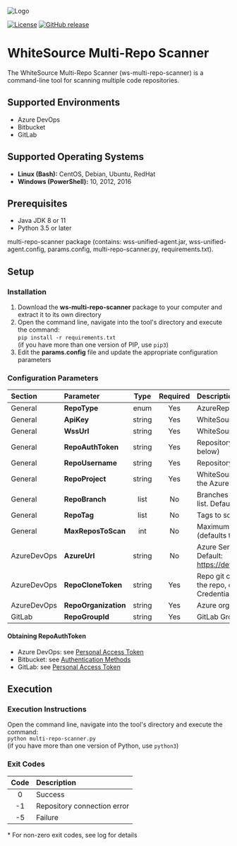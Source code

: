 ![Logo](https://whitesource-resources.s3.amazonaws.com/ws-sig-images/Whitesource_Logo_178x44.png)  

[![License](https://img.shields.io/badge/License-Apache%202.0-yellowgreen.svg)](https://opensource.org/licenses/Apache-2.0)
[![GitHub release](https://img.shields.io/github/release/whitesource-ft/wss-template.svg)](https://github.com/whitesource-ft/wss-template/releases/latest)  
# WhiteSource Multi-Repo Scanner
The WhiteSource Multi-Repo Scanner (ws-multi-repo-scanner) is a command-line tool for scanning multiple code repositories.  

## Supported Environments
- Azure DevOps
- Bitbucket
- GitLab


## Supported Operating Systems
- **Linux (Bash):**	CentOS, Debian, Ubuntu, RedHat
- **Windows (PowerShell):**	10, 2012, 2016

## Prerequisites
- Java JDK 8 or 11
- Python 3.5 or later

multi-repo-scanner package (contains: wss-unified-agent.jar, wss-unified-agent.config, params.config, multi-repo-scanner.py, requirements.txt).

## Setup
### Installation
1. Download the **ws-multi-repo-scanner** package to your computer and extract it to its own directory
2. Open the command line, navigate into the tool's directory and execute the command:  
    `pip install -r requirements.txt`  
    (if you have more than one version of PIP, use `pip3`)
3. Edit the **params.config** file and update the appropriate configuration parameters

### Configuration Parameters
| Section | Parameter | Type | Required | Description |
| :--- | :--- | :---: | :---: | :--- |
| General | **RepoType** | enum | Yes | AzureRepos &#124; Bitbucket &#124; GitLab |
| General | **ApiKey** | string | Yes | WhiteSource organization API Key |
| General | **WssUrl** | string | Yes | WhiteSource Server URL |
| General | **RepoAuthToken** | string | Yes | Repository user auth token (see details below) |
| General | **RepoUsername** | string | Yes | Repository username (for repo API) |
| General | **RepoProject** | string | Yes | WhiteSource product name (corresponding to the Azure project name) |
| General | **RepoBranch** | list | No | Branches to scan (Comma/space separated list. Defaults to "master") |
| General | **RepoTag** | list | No | Tags to scan (Comma/space separated list) |
| General | **MaxReposToScan** | int | No | Maximum number of repositories to scan (defaults to 10) |
| AzureDevOps | **AzureUrl** | string | No | Azure Server URL (optional for TFS usage). Default: https://dev.azure.com/{organization}/{project} |
| AzureDevOps | **RepoCloneToken** | string | Yes | Repo git clone credentials/password (from the repo, click Clone -> Generate Git Credentials) |
| AzureDevOps | **RepoOrganization** | string | Yes | Azure organization name |
| GitLab | **RepoGroupId** | string | Yes | GitLab Group Id |

#### Obtaining RepoAuthToken
- Azure DevOps: see [Personal Access Token](https://docs.microsoft.com/en-us/azure/devops/organizations/accounts/use-personal-access-tokens-to-authenticate?view=azure-devops&tabs=preview-page)
- Bitbucket: see [Authentication Methods](https://developer.atlassian.com/bitbucket/api/2/reference/meta/authentication)
- GitLab: see [Personal Access Token](https://docs.gitlab.com/ee/user/profile/personal_access_tokens.html)  

## Execution
### Execution Instructions
Open the command line, navigate into the tool's directory and execute the command:  
    `python multi-repo-scanner.py`  
    (if you have more than one version of Python, use `python3`)  

### Exit Codes
| Code | Description |
| :---: | :--- |
| 0 | Success |
| -1 | Repository connection error |
| -5 | Failure |
\* For non-zero exit codes, see log for details
